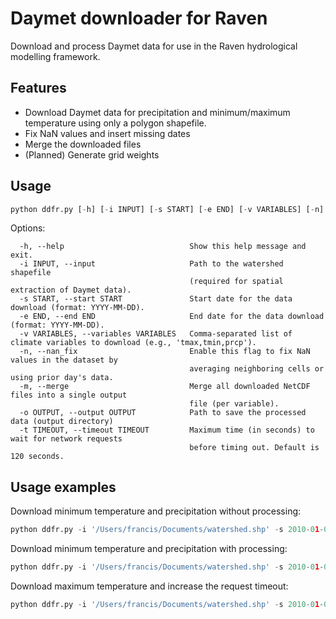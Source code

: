 # Daymet downloader for Raven
Download and process Daymet data for use in the Raven hydrological modelling framework.

## Features
 - Download Daymet data for precipitation and minimum/maximum temperature using only a polygon shapefile.
 - Fix NaN values and insert missing dates
 - Merge the downloaded files
 - (Planned) Generate grid weights

## Usage

```python
python ddfr.py [-h] [-i INPUT] [-s START] [-e END] [-v VARIABLES] [-n] [-m] [-o OUTPUT] [-t TIMEOUT]
```
Options:
```
  -h, --help                            Show this help message and exit.
  -i INPUT, --input                     Path to the watershed shapefile 
                                        (required for spatial extraction of Daymet data).
  -s START, --start START               Start date for the data download (format: YYYY-MM-DD).
  -e END, --end END                     End date for the data download (format: YYYY-MM-DD).
  -v VARIABLES, --variables VARIABLES   Comma-separated list of climate variables to download (e.g., 'tmax,tmin,prcp').
  -n, --nan_fix                         Enable this flag to fix NaN values in the dataset by
                                        averaging neighboring cells or using prior day's data.
  -m, --merge                           Merge all downloaded NetCDF files into a single output
                                        file (per variable).
  -o OUTPUT, --output OUTPUT            Path to save the processed data (output directory)
  -t TIMEOUT, --timeout TIMEOUT         Maximum time (in seconds) to wait for network requests
                                        before timing out. Default is 120 seconds.
```
## Usage examples

Download minimum temperature and precipitation without processing:

```python
python ddfr.py -i '/Users/francis/Documents/watershed.shp' -s 2010-01-01 -e 2012-12-31 -v 'tmin,precip' -o '/Users/francis/Documents/output'
```

Download minimum temperature and precipitation with processing:

```python
python ddfr.py -i '/Users/francis/Documents/watershed.shp' -s 2010-01-01 -e 2012-12-31 -v 'tmin,precip' -n -m -o '/Users/francis/Documents/output'
```

Download maximum temperature and increase the request timeout:

```python
python ddfr.py -i '/Users/francis/Documents/watershed.shp' -s 2010-01-01 -e 2012-12-31 -v 'tmax' -o '/Users/francis/Documents/output' -t 360
```